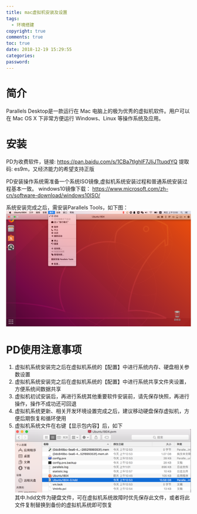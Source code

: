```yaml
---
title: mac虚拟机安装及设置
tags:
  - 环境搭建
copyright: true
comments: true
toc: true
date: 2018-12-19 15:29:55
categories:
password:
---
```


# 简介
Parallels Desktop是一款运行在 Mac 电脑上的极为优秀的虚拟机软件。用户可以在 Mac OS X 下非常方便运行 Windows、Linux 等操作系统及应用。

# 安装
PD为收费软件，链接: https://pan.baidu.com/s/1CBa7tIghlF7JIiJTtuqdYQ 提取码: es9m，又经济能力的希望支持正版

PD安装操作系统需准备一个系统ISO镜像,虚拟机系统安装过程和普通系统安装过程基本一致。
windows10镜像下载： https://www.microsoft.com/zh-cn/software-download/windows10ISO/

系统安装完成之后，需安装Parallels Tools，如下图：
![image](../../pub-images/Parallels%20Tools.png)

# PD使用注意事项
1. 虚拟机系统安装完之后在虚拟机系统的【配置】中进行系统内存、硬盘相关参数设置
2. 虚拟机系统安装完之后在虚拟机系统的【配置】中进行系统共享文件夹设置，方便系统间数据共享
3. 虚拟机初试安装后，再进行系统其他重要软件安装前，请先保存快照，再进行操作，操作不成功还可回退
4. 虚拟机系统更新、相关开发环境设置完成之后，建议移动硬盘保存虚拟机，方便后期恢复和循环使用
5. 虚拟机系统文件在右键【显示包内容】后，如下
![image](../../pub-images/虚拟机文件结构.png)
其中.hdd文件为硬盘文件，可在虚拟机系统故障时优先保存此文件，或者将此文件复制替换到备份的虚拟机系统即可恢复






 